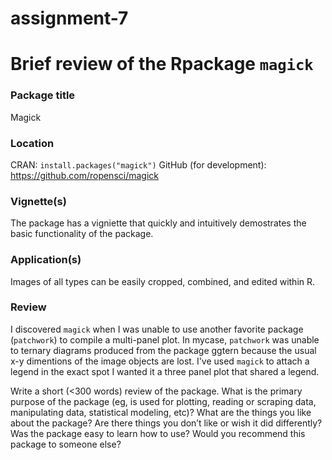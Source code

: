 # assignment-7
# Brief review of the Rpackage `magick`

### Package title
Magick

### Location
CRAN: `install.packages("magick")`
GitHub (for development): https://github.com/ropensci/magick

### Vignette(s)
The package has a vigniette that quickly and intuitively demostrates the basic functionality of the package. 

### Application(s)
Images of all types can be easily cropped, combined, and edited within R. 

### Review
I discovered `magick` when I was unable to use another favorite package (`patchwork`) to compile a multi-panel plot. In mycase, `patchwork` was unable to ternary diagrams produced from the package ggtern because the usual x-y dimentions of the image objects are lost. I've used `magick` to attach a legend in the exact spot I wanted it a three panel plot that shared a legend. 

Write a short (<300 words) review of the package. What is the primary purpose of the package (eg, is used for plotting, reading or scraping data, manipulating data, statistical modeling, etc)? What are the things you like about the package? Are there things you don’t like or wish it did differently? Was the package easy to learn how to use? Would you recommend this package to someone else?
